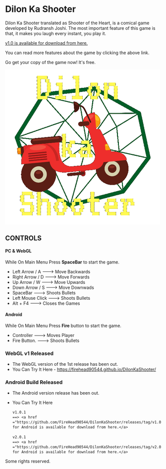 # Dilon Ka Shooter
Dilon Ka Shooter translated as Shooter of the Heart, is a comical game developed by Rudransh Joshi. The most important feature of this game is that, it makes you laugh every instant, you play it.

<a href ="https://github.com/FireHead90544/DilonKaShooter/releases/tag/v1.0">v1.0 is available for download from here.</a>
<p>You can read more features about the game by clicking the above link.</p>
<p>Go get your copy of the game now! It's free.</p>

![Logo](https://github.com/FireHead90544/DilonKaShooter/blob/master/MainMenu.png)

## CONTROLS

#### PC & WebGL

While On Main Menu Press **SpaceBar** to start the game.

- Left Arrow / A   ---> Move Backwards
- Right Arrow / D  ---> Move Forwards
- Up Arrow / W     ---> Move Upwards
- Down Arrow / S   ---> Move Downwads
- SpaceBar         ---> Shoots Bullets
- Left Mouse Click ---> Shoots Bullets
- Alt + F4         ---> Closes the Games


#### Android

While On Main Menu Press **Fire** button to start the game.

- Controller       ---> Moves Player
- Fire Button.     ---> Shoots Bullets

### WebGL v1 Released

- The WebGL version of the 1st release has been out.
- You Can Try It Here
      - https://firehead90544.github.io/DilonKaShooter/

### Android Build Released

- The Android version release has been out.
- You Can Try It Here

      v1.0.1
      ==> <a href ="https://github.com/FireHead90544/DilonKaShooter/releases/tag/v1.0.1/">v1.0 for Android is available for download from here.</a>

      v2.0.1
      ==> <a href ="https://github.com/FireHead90544/DilonKaShooter/releases/tag/v2.0.1">v2.0 for Android is available for download from here.</a>


<p>Some rights reserved. </p>
